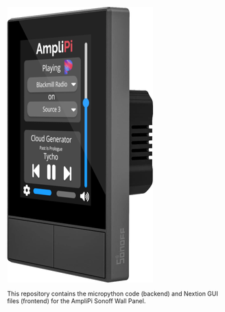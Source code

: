 ![Image of display homepage](images/home_page_on_display_transparent_smaller.png)

[//]: # (<img src="images/home_page_on_display_transparent.png" width="354" height="669">)

This repository contains the micropython code (backend) and Nextion GUI files (frontend) for the AmpliPi Sonoff Wall Panel.
